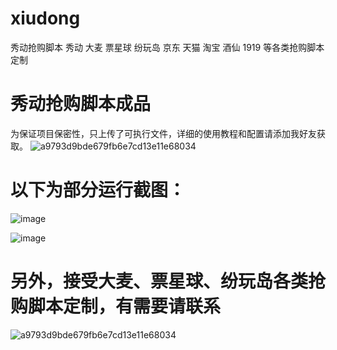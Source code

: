 # xiudong
秀动抢购脚本 秀动 大麦 票星球 纷玩岛 京东 天猫 淘宝 酒仙 1919 等各类抢购脚本定制

# 秀动抢购脚本成品
为保证项目保密性，只上传了可执行文件，详细的使用教程和配置请添加我好友获取。
![a9793d9bde679fb6e7cd13e11e68034](https://user-images.githubusercontent.com/97101851/227129481-f8380b7d-e59c-485c-9709-7b96cdcf8378.jpg)

# 以下为部分运行截图：
![image](https://user-images.githubusercontent.com/97101851/227132104-313bf612-08b7-4467-9a8b-f7e18927e87a.png)

![image](https://user-images.githubusercontent.com/97101851/227133476-29683234-9407-4b15-a7c7-de26a4808680.png)

# 另外，接受大麦、票星球、纷玩岛各类抢购脚本定制，有需要请联系
![a9793d9bde679fb6e7cd13e11e68034](https://user-images.githubusercontent.com/97101851/227129481-f8380b7d-e59c-485c-9709-7b96cdcf8378.jpg)
